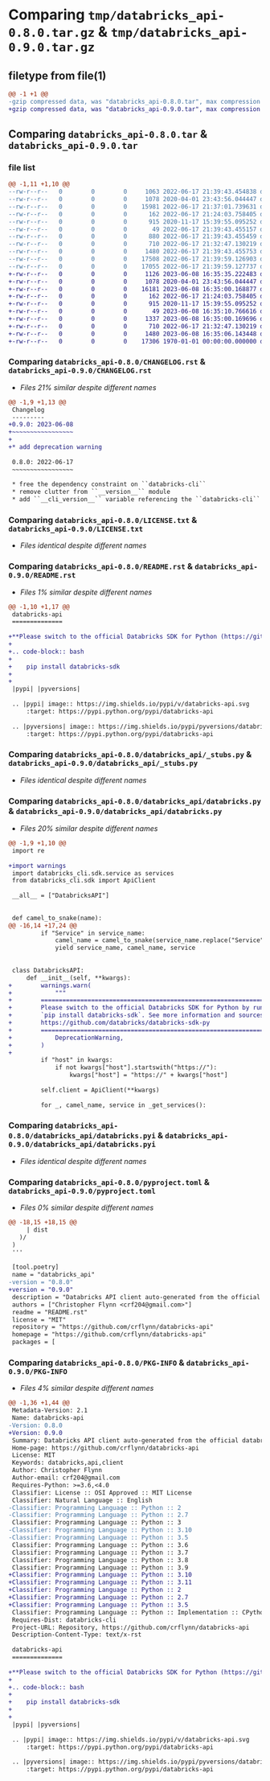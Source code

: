 # Comparing `tmp/databricks_api-0.8.0.tar.gz` & `tmp/databricks_api-0.9.0.tar.gz`

## filetype from file(1)

```diff
@@ -1 +1 @@
-gzip compressed data, was "databricks_api-0.8.0.tar", max compression
+gzip compressed data, was "databricks_api-0.9.0.tar", max compression
```

## Comparing `databricks_api-0.8.0.tar` & `databricks_api-0.9.0.tar`

### file list

```diff
@@ -1,11 +1,10 @@
--rw-r--r--   0        0        0     1063 2022-06-17 21:39:43.454838 databricks_api-0.8.0/CHANGELOG.rst
--rw-r--r--   0        0        0     1078 2020-04-01 23:43:56.044447 databricks_api-0.8.0/LICENSE.txt
--rw-r--r--   0        0        0    15981 2022-06-17 21:37:01.739631 databricks_api-0.8.0/README.rst
--rw-r--r--   0        0        0      162 2022-06-17 21:24:03.758405 databricks_api-0.8.0/databricks_api/__init__.py
--rw-r--r--   0        0        0      915 2020-11-17 15:39:55.095252 databricks_api-0.8.0/databricks_api/_stubs.py
--rw-r--r--   0        0        0       49 2022-06-17 21:39:43.455157 databricks_api-0.8.0/databricks_api/_version.py
--rw-r--r--   0        0        0      880 2022-06-17 21:39:43.455459 databricks_api-0.8.0/databricks_api/databricks.py
--rw-r--r--   0        0        0      710 2022-06-17 21:32:47.130219 databricks_api-0.8.0/databricks_api/databricks.pyi
--rw-r--r--   0        0        0     1480 2022-06-17 21:39:43.455753 databricks_api-0.8.0/pyproject.toml
--rw-r--r--   0        0        0    17508 2022-06-17 21:39:59.126903 databricks_api-0.8.0/setup.py
--rw-r--r--   0        0        0    17055 2022-06-17 21:39:59.127737 databricks_api-0.8.0/PKG-INFO
+-rw-r--r--   0        0        0     1126 2023-06-08 16:35:35.222483 databricks_api-0.9.0/CHANGELOG.rst
+-rw-r--r--   0        0        0     1078 2020-04-01 23:43:56.044447 databricks_api-0.9.0/LICENSE.txt
+-rw-r--r--   0        0        0    16181 2023-06-08 16:35:00.168877 databricks_api-0.9.0/README.rst
+-rw-r--r--   0        0        0      162 2022-06-17 21:24:03.758405 databricks_api-0.9.0/databricks_api/__init__.py
+-rw-r--r--   0        0        0      915 2020-11-17 15:39:55.095252 databricks_api-0.9.0/databricks_api/_stubs.py
+-rw-r--r--   0        0        0       49 2023-06-08 16:35:10.766616 databricks_api-0.9.0/databricks_api/_version.py
+-rw-r--r--   0        0        0     1337 2023-06-08 16:35:00.169696 databricks_api-0.9.0/databricks_api/databricks.py
+-rw-r--r--   0        0        0      710 2022-06-17 21:32:47.130219 databricks_api-0.9.0/databricks_api/databricks.pyi
+-rw-r--r--   0        0        0     1480 2023-06-08 16:35:06.143448 databricks_api-0.9.0/pyproject.toml
+-rw-r--r--   0        0        0    17306 1970-01-01 00:00:00.000000 databricks_api-0.9.0/PKG-INFO
```

### Comparing `databricks_api-0.8.0/CHANGELOG.rst` & `databricks_api-0.9.0/CHANGELOG.rst`

 * *Files 21% similar despite different names*

```diff
@@ -1,9 +1,13 @@
 Changelog
 ---------
+0.9.0: 2023-06-08
+~~~~~~~~~~~~~~~~~
+
+* add deprecation warning
 
 0.8.0: 2022-06-17
 ~~~~~~~~~~~~~~~~~
 
 * free the dependency constraint on ``databricks-cli``
 * remove clutter from ``__version__`` module
 * add ``__cli_version__`` variable referencing the ``databricks-cli`` version
```

### Comparing `databricks_api-0.8.0/LICENSE.txt` & `databricks_api-0.9.0/LICENSE.txt`

 * *Files identical despite different names*

### Comparing `databricks_api-0.8.0/README.rst` & `databricks_api-0.9.0/README.rst`

 * *Files 1% similar despite different names*

```diff
@@ -1,10 +1,17 @@
 databricks-api
 ==============
 
+**Please switch to the official Databricks SDK for Python (https://github.com/databricks/databricks-sdk-py) by running the following command:**
+
+.. code-block:: bash
+
+    pip install databricks-sdk
+
+
 |pypi| |pyversions|
 
 .. |pypi| image:: https://img.shields.io/pypi/v/databricks-api.svg
     :target: https://pypi.python.org/pypi/databricks-api
 
 .. |pyversions| image:: https://img.shields.io/pypi/pyversions/databricks-api.svg
     :target: https://pypi.python.org/pypi/databricks-api
```

### Comparing `databricks_api-0.8.0/databricks_api/_stubs.py` & `databricks_api-0.9.0/databricks_api/_stubs.py`

 * *Files identical despite different names*

### Comparing `databricks_api-0.8.0/databricks_api/databricks.py` & `databricks_api-0.9.0/databricks_api/databricks.py`

 * *Files 20% similar despite different names*

```diff
@@ -1,9 +1,10 @@
 import re
 
+import warnings
 import databricks_cli.sdk.service as services
 from databricks_cli.sdk import ApiClient
 
 __all__ = ["DatabricksAPI"]
 
 
 def camel_to_snake(name):
@@ -16,14 +17,24 @@
         if "Service" in service_name:
             camel_name = camel_to_snake(service_name.replace("Service", ""))
             yield service_name, camel_name, service
 
 
 class DatabricksAPI:
     def __init__(self, **kwargs):
+        warnings.warn(
+            """
+        ==================================================================
+        Please switch to the official Databricks SDK for Python by running
+        `pip install databricks-sdk`. See more information and sources at
+        https://github.com/databricks/databricks-sdk-py
+        ==================================================================""",
+            DeprecationWarning,
+        )
+
         if "host" in kwargs:
             if not kwargs["host"].startswith("https://"):
                 kwargs["host"] = "https://" + kwargs["host"]
 
         self.client = ApiClient(**kwargs)
 
         for _, camel_name, service in _get_services():
```

### Comparing `databricks_api-0.8.0/databricks_api/databricks.pyi` & `databricks_api-0.9.0/databricks_api/databricks.pyi`

 * *Files identical despite different names*

### Comparing `databricks_api-0.8.0/pyproject.toml` & `databricks_api-0.9.0/pyproject.toml`

 * *Files 0% similar despite different names*

```diff
@@ -18,15 +18,15 @@
     | dist
   )/
 )
 '''
 
 [tool.poetry]
 name = "databricks_api"
-version = "0.8.0"
+version = "0.9.0"
 description = "Databricks API client auto-generated from the official databricks-cli package"
 authors = ["Christopher Flynn <crf204@gmail.com>"]
 readme = "README.rst"
 license = "MIT"
 repository = "https://github.com/crflynn/databricks-api"
 homepage = "https://github.com/crflynn/databricks-api"
 packages = [
```

### Comparing `databricks_api-0.8.0/PKG-INFO` & `databricks_api-0.9.0/PKG-INFO`

 * *Files 4% similar despite different names*

```diff
@@ -1,36 +1,44 @@
 Metadata-Version: 2.1
 Name: databricks-api
-Version: 0.8.0
+Version: 0.9.0
 Summary: Databricks API client auto-generated from the official databricks-cli package
 Home-page: https://github.com/crflynn/databricks-api
 License: MIT
 Keywords: databricks,api,client
 Author: Christopher Flynn
 Author-email: crf204@gmail.com
 Requires-Python: >=3.6,<4.0
 Classifier: License :: OSI Approved :: MIT License
 Classifier: Natural Language :: English
-Classifier: Programming Language :: Python :: 2
-Classifier: Programming Language :: Python :: 2.7
 Classifier: Programming Language :: Python :: 3
-Classifier: Programming Language :: Python :: 3.10
-Classifier: Programming Language :: Python :: 3.5
 Classifier: Programming Language :: Python :: 3.6
 Classifier: Programming Language :: Python :: 3.7
 Classifier: Programming Language :: Python :: 3.8
 Classifier: Programming Language :: Python :: 3.9
+Classifier: Programming Language :: Python :: 3.10
+Classifier: Programming Language :: Python :: 3.11
+Classifier: Programming Language :: Python :: 2
+Classifier: Programming Language :: Python :: 2.7
+Classifier: Programming Language :: Python :: 3.5
 Classifier: Programming Language :: Python :: Implementation :: CPython
 Requires-Dist: databricks-cli
 Project-URL: Repository, https://github.com/crflynn/databricks-api
 Description-Content-Type: text/x-rst
 
 databricks-api
 ==============
 
+**Please switch to the official Databricks SDK for Python (https://github.com/databricks/databricks-sdk-py) by running the following command:**
+
+.. code-block:: bash
+
+    pip install databricks-sdk
+
+
 |pypi| |pyversions|
 
 .. |pypi| image:: https://img.shields.io/pypi/v/databricks-api.svg
     :target: https://pypi.python.org/pypi/databricks-api
 
 .. |pyversions| image:: https://img.shields.io/pypi/pyversions/databricks-api.svg
     :target: https://pypi.python.org/pypi/databricks-api
```

